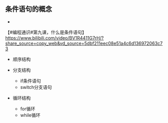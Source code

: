 ## 条件语句的概念

-

【#编程通识#第九课，什么是条件语句】 https://www.bilibili.com/video/BV1R4411G7rH/?share_source=copy_web&vd_source=5dbf211eec08e51a4c6d136972063c73

- 顺序结构

- 分支结构
    - if条件语句
    - switch分支语句

- 循环结构
    - for循环
    - while循环